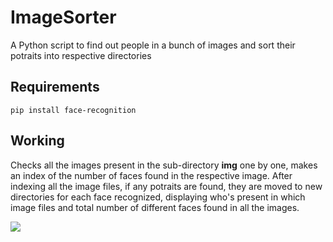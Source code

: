 # ImageSorter
A Python script to find out people in a bunch of images and sort their potraits into respective directories

## Requirements
```
pip install face-recognition
```
## Working
Checks all the images present in the sub-directory **img** one by one, makes an index of the number of faces 
found in the respective image. After indexing all the image files, if any potraits are found, they are moved to 
new directories for each face recognized, displaying who's present in which image files and total number of different faces
found in all the images.

![](res/Sorter.gif)
